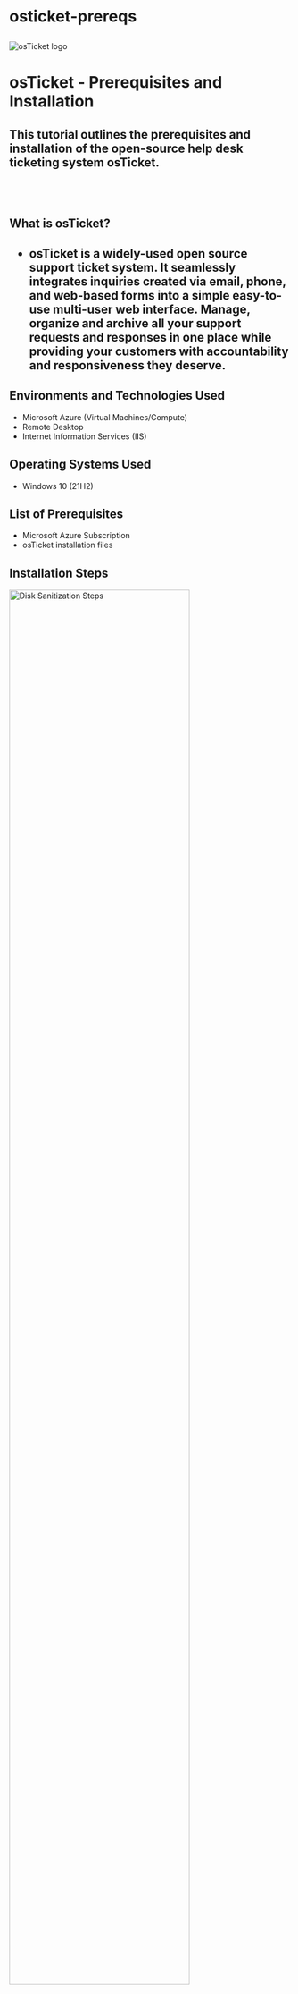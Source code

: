 # osticket-prereqs<p align="center">
<img src="https://i.imgur.com/Clzj7Xs.png" alt="osTicket logo"/>
</p>

<h1>osTicket - Prerequisites and Installation</h1>
<h2>This tutorial outlines the prerequisites and installation of the open-source help desk ticketing system osTicket.<h2><br />

<h2>What is osTicket?<h2>

- osTicket is a widely-used open source support ticket system. It seamlessly integrates inquiries created via email, phone, and web-based forms into a simple easy-to-use multi-user web interface. Manage, organize and archive all your support requests and responses in one place while providing your customers with accountability and responsiveness they deserve.

<h2>Environments and Technologies Used</h2>

- Microsoft Azure (Virtual Machines/Compute)
- Remote Desktop
- Internet Information Services (IIS)

<h2>Operating Systems Used </h2>

- Windows 10</b> (21H2)

<h2>List of Prerequisites</h2>

- Microsoft Azure Subscription
- osTicket installation files


<h2>Installation Steps</h2>

<p>
<img src="https://i.imgur.com/azKx6SW.png" height="80%" width="80%" alt="Disk Sanitization Steps"/>
</p>
<p>
First, create a new Resource Group in Microsoft Azure Cloud Service. Name this Resource Group "OSTICKET". Create a virtual machine (VM) on the same page and name it "vmosTicket" or anything you like. Pick a region to host the VM in. Pick Windows 10 in the image section, this will be the operating system your VM will use. For the size section pick one that uses 2 cpu's. Lastly, Click review and create to finialize the Resource group and VM creation.
</p>
<br />

<p>

</p>
<p>

</p>
<br />

<p>
<img src="https://i.imgur.com/MLPnstq.png" alt="Disk Sanitization Steps"/>
<img src="https://i.imgur.com/lAkffSs.png" alt="Disk Sanitization Steps"/>
</p>

In azure go to the VM "vmosticket" and copy the public IP address. Open Remote Desktop, paste the IP address, and connect to your VM. Now that that our VM is connected, let us enable IIS (Internet Information Services ). ISS is a Microsoft web server that runs on Windows operating system and is used to exchange static and dynamic web content with internet users. IIS can be used to host, deploy, and manage web applications using technologies such as ASP.NET and PHP. You'll need to find "CGI" within IIS and enable it.
- Start Menu > Windows Feature > Internet Information Services > World Wide Web Services > Application Development Features > CGI

- Now that we have this installed lets [download](https://drive.google.com/drive/u/0/folders/1APMfNyfNzcxZC6EzdaNfdZsUwxWYChf6) the files needed for osTicket and HeidiSQL.
<img src="https://i.imgur.com/FIQFo0g.png" alt="Disk Sanitization Steps"/>
</p>
<p>

</p>
<br />

- From the Installation Files, download and install PHP Manager for IIS (PHPManagerForIIS_V1.5.0.msi)
- From the Installation Files, download and install the Rewrite Module (rewrite_amd64_en-US.msi)
<img src="https://i.imgur.com/0qAZLWE.png" alt="Disk Sanitization Steps"/>

- Create the directory C:\PHP
- From the Installation Files, download PHP 7.3.8 (php-7.3.8-nts-Win32-VC15-x86.zip) and unzip the contents into C:\PHP
- From the Installation Files, download and install VC_redist.x86.exe.
- From the Installation Files, download and install MySQL 5.5.62 (mysql-5.5.62-win32.msi)
- Once you have installed MySQL Server you will need to create credentials for the MySQL Server. Write the credentials down as they'll be needed later once we setup HeidiSQL.


<img src="https://i.imgur.com/sX8jxmX.png" alt="Disk Sanitization Steps"/>
<img src="https://i.imgur.com/5OMhW4o.png" alt="Disk Sanitization Steps"/>
<img src="https://i.imgur.com/dA7bSgp.png" alt="Disk Sanitization Steps"/>
Everything except HeidiSQL (will be installed later) should be installed now and we'll begin to use/configure IIS manager which we need to run osTicket. Within IIS we'll use PHP Manager to register a new version which includes CGI. We installed CGI earlier in IIS.

- Open IIS Manager as an Admin, Register the PHP using the file "php-client" within the PHP folder that's located in C:.

 

<img src="https://i.imgur.com/X0qHOe9.png" alt="Disk Sanitization Steps "/>
<img src="https://i.imgur.com/aBhRiqU.png" alt="Disk Sanitization Steps"/>
<img src="https://i.imgur.com/n6byJt1.png" alt="Disk Sanitization Steps"/>
Now that our PHP is registered we need to enable some extensions that are currently disabled. In IIS Manager, open PHP Manager, and click "enable or disable an extension". We need to enable three extensions by the name of php_imap.dll, php_intl.dll, php_opcache.dll. Now reload IIS manager and make your way to "Sites > Default > osTickets" and on the right side, click " Browse *:80" to open the osTicket web-interface. 

On this page you can see the requirements needed for osTicket and some of the extensions we enabled. If your page doesn't open or some of the extensions aren't enabled you missed a step along the way. Be sure the folder "osTicket" is spelled exactly like this with the capital T. If it's still not working I suggest restarting the tutorial. 

<img src="https://i.imgur.com/scD9EuC.png" alt="Disk Sanitization Steps"/>
<img src="https://i.imgur.com/npem9ld.png" alt="Disk Sanitization Steps"/>

Now lets step back and return to c:\inetpub\wwwroot\osticket\include. Once you find it look for the file named "ost-sample-config.php" We will rename it to "ost-config.php". Once that is completed, right click the file, open properties under the secruity tab and click advanced. Now click "Disable Inheritance", then Remove all new permissions and give everyone permissions.

<img src="https://i.imgur.com/Ifh74Wg.png" alt="Disk Sanitization Steps "/>
<img src="https://i.imgur.com/FMCRIhJ.png" alt="Disk Sanitization Steps"/>
<img src="https://i.imgur.com/Imv06P2.png"/>

- Now we'll return to the osTicket webpage so we can finish the installation process. Click continue and you will need to give your help desk a name, an email, and an admin user profile. Put anything you'd like but document all the information because it will be used later once osTicket is installed and running.
- Next we'll need to download and install HeidiSQL which can be found [here](https://drive.google.com/drive/u/0/folders/1APMfNyfNzcxZC6EzdaNfdZsUwxWYChf6).
- After installation you need to launch heidiSQL and input your username and password that you created (from MySQL server). Connect to a new session using the same information from MySQL and create a database called "osTicket". Return to the osTicket browser we have open and fill out the rest of the page.

<img src="https://i.imgur.com/TuVbn9p.png" alt="Disk Sanitization Steps "/>
Lastly click "install now" at the bottom of the osTicket browser. You've now succesfully setup your own ticketing system and database!

<img src="https://i.imgur.com/jWufN79.png" alt="Disk Sanitization Steps "/>
<img src="https://i.imgur.com/KC6y3pW.png" alt="Disk Sanitization Steps "/>
This final section for osTicket installation is cleanup to setup for post installation.

- Delete: C:\inetpub\wwwroot\osTicket\setup
- Set Permissions to “Read” only: C:\inetpub\wwwroot\osTicket\include\ost-config.php



